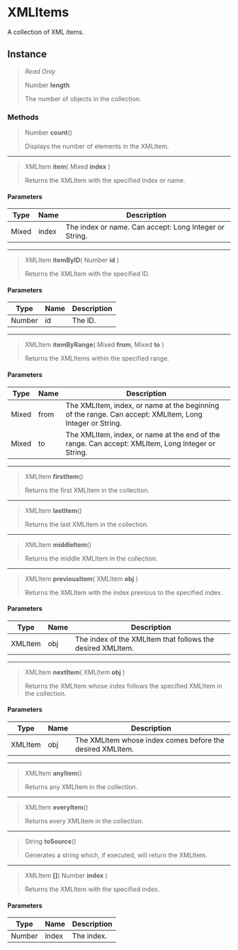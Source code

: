 # XMLItems
A collection of XML items.

## Instance
> *Read Only* 
> 
> Number **length** 
>
> The number of objects in the collection.

### Methods
> Number **count**()
> 
> Displays the number of elements in the XMLItem.
*** 
> XMLItem **item**( Mixed **index** )
> 
> Returns the XMLItem with the specified index or name.
#### Parameters
| Type | Name | Description |
|---|---|---|
| Mixed | index | The index or name. Can accept: Long Integer or String. |

*** 
> XMLItem **itemByID**( Number **id** )
> 
> Returns the XMLItem with the specified ID.
#### Parameters
| Type | Name | Description |
|---|---|---|
| Number | id | The ID. |

*** 
> XMLItem **itemByRange**( Mixed **from**, Mixed **to** )
> 
> Returns the XMLItems within the specified range.
#### Parameters
| Type | Name | Description |
|---|---|---|
| Mixed | from | The XMLItem, index, or name at the beginning of the range. Can accept: XMLItem, Long Integer or String. |
| Mixed | to | The XMLItem, index, or name at the end of the range. Can accept: XMLItem, Long Integer or String. |

*** 
> XMLItem **firstItem**()
> 
> Returns the first XMLItem in the collection.
*** 
> XMLItem **lastItem**()
> 
> Returns the last XMLItem in the collection.
*** 
> XMLItem **middleItem**()
> 
> Returns the middle XMLItem in the collection.
*** 
> XMLItem **previousItem**( XMLItem **obj** )
> 
> Returns the XMLItem with the index previous to the specified index.
#### Parameters
| Type | Name | Description |
|---|---|---|
| XMLItem | obj | The index of the XMLItem that follows the desired XMLItem. |

*** 
> XMLItem **nextItem**( XMLItem **obj** )
> 
> Returns the XMLItem whose index follows the specified XMLItem in the collection.
#### Parameters
| Type | Name | Description |
|---|---|---|
| XMLItem | obj | The XMLItem whose index comes before the desired XMLItem. |

*** 
> XMLItem **anyItem**()
> 
> Returns any XMLItem in the collection.
*** 
> XMLItem **everyItem**()
> 
> Returns every XMLItem in the collection.
*** 
> String **toSource**()
> 
> Generates a string which, if executed, will return the XMLItem.
*** 
> XMLItem **[]**( Number **index** )
> 
> Returns the XMLItem with the specified index.
#### Parameters
| Type | Name | Description |
|---|---|---|
| Number | index | The index. |


